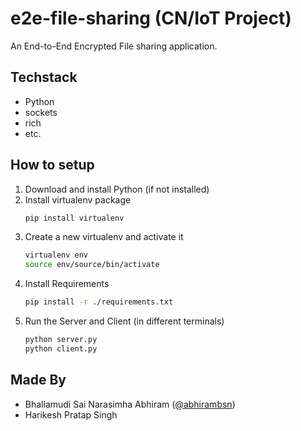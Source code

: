 # e2e-file-sharing (CN/IoT Project)

An End-to-End Encrypted File sharing application.

## Techstack
- Python
- sockets
- rich
- etc.

## How to setup

1. Download and install Python (if not installed)
2. Install virtualenv package
    ```sh
    pip install virtualenv
    ```
3. Create a new virtualenv and activate it
    ```sh
    virtualenv env
    source env/source/bin/activate
    ```
4. Install Requirements
    ```sh
    pip install -r ./requirements.txt
    ```
5. Run the Server and Client (in different terminals)
    ```sh
    python server.py
    python client.py
    ```

## Made By
- Bhallamudi Sai Narasimha Abhiram ([@abhirambsn](https://github.com/abhirambsn))
- Harikesh Pratap Singh